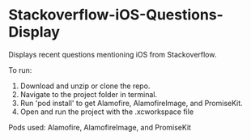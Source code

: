 # Stackoverflow-iOS-Questions-Display
Displays recent questions mentioning iOS from Stackoverflow.

To run: 

1. Download and unzip or clone the repo.
2. Navigate to the project folder in terminal. 
3. Run 'pod install' to get Alamofire, AlamofireImage, and PromiseKit. 
4. Open and run the project with the .xcworkspace file

Pods used: Alamofire, AlamofireImage, and PromiseKit
